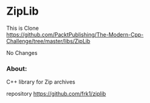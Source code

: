ZipLib
===============

This is Clone  
https://github.com/PacktPublishing/The-Modern-Cpp-Challenge/tree/master/libs/ZipLib  

No Changes  


### About:
C++ library for Zip archives

repository
 https://github.com/frk1/ziplib

